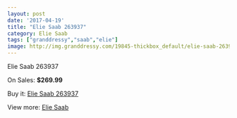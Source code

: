 ```yaml
---
layout: post
date: '2017-04-19'
title: "Elie Saab 263937"
category: Elie Saab
tags: ["granddressy","saab","elie"]
image: http://img.granddressy.com/19845-thickbox_default/elie-saab-263937.jpg
---
```

Elie Saab 263937

On Sales: **$269.99**
<a href="https://www.granddressy.com/en/elie-saab/18826-elie-saab-263937.html"><amp-img layout="responsive" width="600" height="600" src="//img.granddressy.com/19845-thickbox_default/elie-saab-263937.jpg" alt="Elie Saab 263937 0" /></a>

Buy it: [Elie Saab 263937](https://www.granddressy.com/en/elie-saab/18826-elie-saab-263937.html "Elie Saab 263937")

View more: [Elie Saab](https://www.granddressy.com/en/134-elie-saab "Elie Saab")